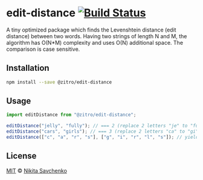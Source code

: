 # edit-distance [![Build Status](https://secure.travis-ci.org/ZitRos/edit-distance.svg?branch=master)](https://travis-ci.org/ZitRos/edit-distance)

A tiny optimized package which finds the Levenshtein distance (edit distance) between two words. Having two strings of length N and M, the algorithm has O(N*M) complexity and uses O(N) additional space. The comparison is case sensitive.

## Installation

```bash
npm install --save @zitro/edit-distance
```

## Usage

```javascript
import editDistance from "@zitro/edit-distance";

editDistance("jelly", "fully"); // === 2 (replace 2 letters "je" to "fu")
editDistance("cars", "girls"); // === 3 (replace 2 letters "ca" to "gi", add 1 letter "l")
editDistance(["c", "a", "r", "s"], ["g", "i", "r", "l", "s"]); // yields the same result
```

## License

[MIT](LICENSE) © [Nikita Savchenko](https://nikita.tk)